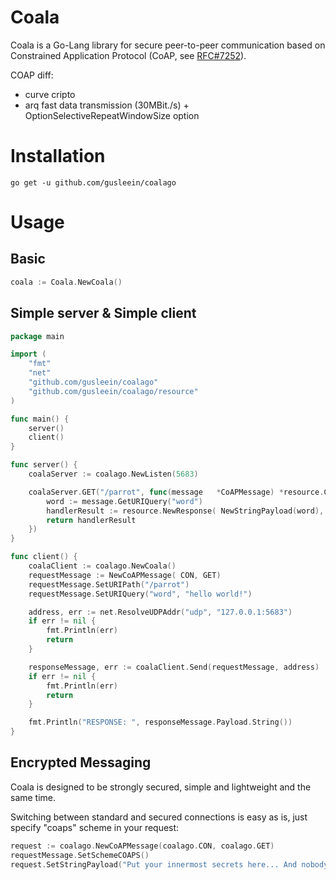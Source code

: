 # Coala



Coala is a Go-Lang library for secure peer-to-peer communication based on Constrained Application Protocol (CoAP, see [RFC#7252](https://tools.ietf.org/html/rfc7252)).

COAP diff:

- curve cripto
- arq fast data transmission (30MBit./s) + OptionSelectiveRepeatWindowSize option




# Installation
```
go get -u github.com/gusleein/coalago
```



# Usage



## Basic

```go
coala := Coala.NewCoala()
```



## Simple server & Simple client

```go
package main

import (
	"fmt"
	"net"
	"github.com/gusleein/coalago"
	"github.com/gusleein/coalago/resource" 
)

func main() {
	server()
	client()
}

func server() {
	coalaServer := coalago.NewListen(5683)

	coalaServer.GET("/parrot", func(message   *CoAPMessage) *resource.CoAPResourceHandlerResult {
		word := message.GetURIQuery("word")
		handlerResult := resource.NewResponse( NewStringPayload(word), CoapCodeContent)
		return handlerResult
	})
}

func client() {
	coalaClient := coalago.NewCoala()
	requestMessage := NewCoAPMessage( CON, GET)
	requestMessage.SetURIPath("/parrot")
	requestMessage.SetURIQuery("word", "hello world!")

	address, err := net.ResolveUDPAddr("udp", "127.0.0.1:5683")
	if err != nil {
		fmt.Println(err)
		return
	}

	responseMessage, err := coalaClient.Send(requestMessage, address)
	if err != nil {
		fmt.Println(err)
		return
	}

	fmt.Println("RESPONSE: ", responseMessage.Payload.String())
}
```

## Encrypted Messaging

Coala is designed to be strongly secured, simple and lightweight and the same time.

Switching between standard and secured connections is easy as is, just specify "coaps" scheme in your request:

```go
request := coalago.NewCoAPMessage(coalago.CON, coalago.GET)
requestMessage.SetSchemeCOAPS()
request.SetStringPayload("Put your innermost secrets here... And nobody will be able to read it...")
```




